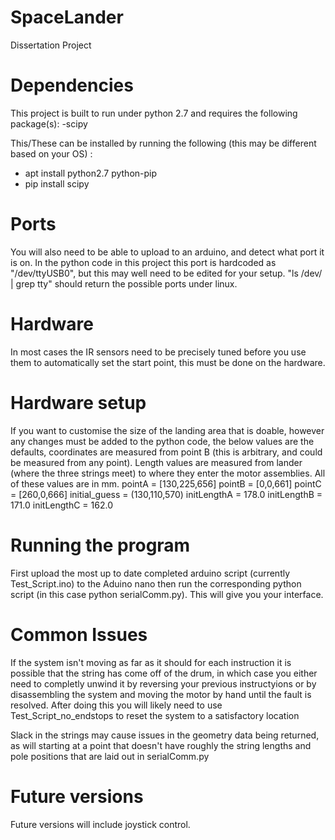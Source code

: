 # SpaceLander
Dissertation Project

# Dependencies

This project is built to run under python 2.7 and requires the following package(s):
  -scipy

This/These can be installed by running the following (this may be different based on your OS) :
  - apt install python2.7 python-pip
  - pip install scipy

# Ports

You will also need to be able to upload to an arduino, and detect what port it is on. In the python code in this project this port is hardcoded as "/dev/ttyUSB0", but this may well need to be edited for your setup. "ls /dev/ | grep tty" should return the possible ports under linux.

# Hardware

In most cases the IR sensors need to be precisely tuned before you use them to automatically set the start point, this must be done on the hardware.

# Hardware setup

If you want to customise the size of the landing area that is doable, however any changes must be added to the python code, the below values are the defaults, coordinates are measured from point B (this is arbitrary, and could be measured from any point). Length values are measured from lander (where the three strings meet) to where they enter the motor assemblies.
All of these values are in mm.
pointA = [130,225,656] 
pointB = [0,0,661]
pointC = [260,0,666]
initial_guess = (130,110,570)
initLengthA = 178.0
initLengthB = 171.0
initLengthC = 162.0

# Running the program

First upload the most up to date completed arduino script (currently Test_Script.ino) to the Aduino nano then run the corresponding python script (in this case python serialComm.py). This will give you your interface.

# Common Issues

If the system isn't moving as far as it should for each instruction it is possible that the string has come off of the drum, in which case you either need to completly unwind it by reversing your previous instructyions or by disassembling the system and moving the motor by hand until the fault is resolved. After doing this you will likely need to use Test_Script_no_endstops to reset the system to a satisfactory location

Slack in the strings may cause issues in the geometry data being returned, as will starting at a point that doesn't have roughly the string lengths and pole positions that are laid out in serialComm.py

# Future versions

Future versions will include joystick control.
